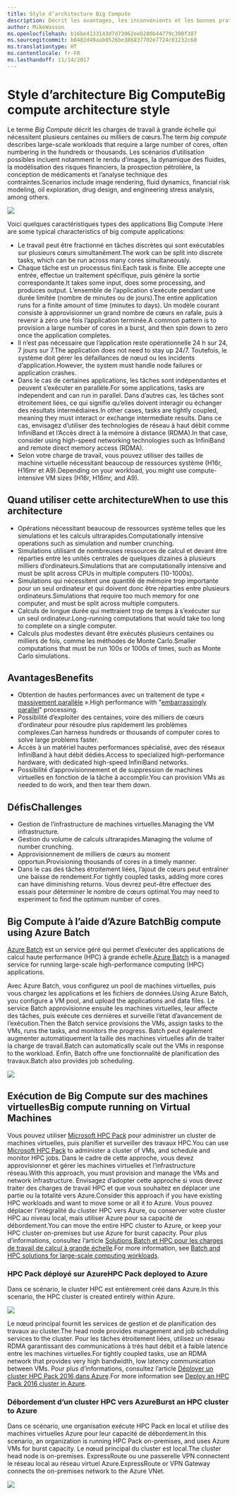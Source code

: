```yaml
---
title: Style d’architecture Big Compute
description: Décrit les avantages, les inconvénients et les bonnes pratiques relatifs aux architectures Big Compute sur Azure
author: MikeWasson
ms.openlocfilehash: b16be4133143d7d73062eeb280b44779c390f387
ms.sourcegitcommit: b0482d49aab0526be386837702e7724c61232c60
ms.translationtype: HT
ms.contentlocale: fr-FR
ms.lasthandoff: 11/14/2017
---
```

# <a name="big-compute-architecture-style"></a><span data-ttu-id="170a8-103">Style d’architecture Big Compute</span><span class="sxs-lookup"><span data-stu-id="170a8-103">Big compute architecture style</span></span>

<span data-ttu-id="170a8-104">Le terme *Big Compute* décrit les charges de travail à grande échelle qui nécessitent plusieurs centaines ou milliers de cœurs.</span><span class="sxs-lookup"><span data-stu-id="170a8-104">The term *big compute* describes large-scale workloads that require a large number of cores, often numbering in the hundreds or thousands.</span></span> <span data-ttu-id="170a8-105">Les scénarios d’utilisation possibles incluent notamment le rendu d’images, la dynamique des fluides, la modélisation des risques financiers, la prospection pétrolière, la conception de médicaments et l’analyse technique des contraintes.</span><span class="sxs-lookup"><span data-stu-id="170a8-105">Scenarios include image rendering, fluid dynamics, financial risk modeling, oil exploration, drug design, and engineering stress analysis, among others.</span></span>

![](./images/big-compute-logical.png)

<span data-ttu-id="170a8-106">Voici quelques caractéristiques types des applications Big Compute :</span><span class="sxs-lookup"><span data-stu-id="170a8-106">Here are some typical characteristics of big compute applications:</span></span>

- <span data-ttu-id="170a8-107">Le travail peut être fractionné en tâches discrètes qui sont exécutables sur plusieurs cœurs simultanément.</span><span class="sxs-lookup"><span data-stu-id="170a8-107">The work can be split into discrete tasks, which can be run across many cores simultaneously.</span></span>
- <span data-ttu-id="170a8-108">Chaque tâche est un processus fini.</span><span class="sxs-lookup"><span data-stu-id="170a8-108">Each task is finite.</span></span> <span data-ttu-id="170a8-109">Elle accepte une entrée, effectue un traitement spécifique, puis génère la sortie correspondante.</span><span class="sxs-lookup"><span data-stu-id="170a8-109">It takes some input, does some processing, and produces output.</span></span> <span data-ttu-id="170a8-110">L’ensemble de l’application s’exécute pendant une durée limitée (nombre de minutes ou de jours).</span><span class="sxs-lookup"><span data-stu-id="170a8-110">The entire application runs for a finite amount of time (minutes to days).</span></span> <span data-ttu-id="170a8-111">Un modèle courant consiste à approvisionner un grand nombre de cœurs en rafale, puis à revenir à zéro une fois l’application terminée.</span><span class="sxs-lookup"><span data-stu-id="170a8-111">A common pattern is to provision a large number of cores in a burst, and then spin down to zero once the application completes.</span></span> 
- <span data-ttu-id="170a8-112">Il n’est pas nécessaire que l’application reste opérationnelle 24 h sur 24, 7 jours sur 7.</span><span class="sxs-lookup"><span data-stu-id="170a8-112">The application does not need to stay up 24/7.</span></span> <span data-ttu-id="170a8-113">Toutefois, le système doit gérer les défaillances de nœud ou les incidents d’application.</span><span class="sxs-lookup"><span data-stu-id="170a8-113">However, the system must handle node failures or application crashes.</span></span>
- <span data-ttu-id="170a8-114">Dans le cas de certaines applications, les tâches sont indépendantes et peuvent s’exécuter en parallèle.</span><span class="sxs-lookup"><span data-stu-id="170a8-114">For some applications, tasks are independent and can run in parallel.</span></span> <span data-ttu-id="170a8-115">Dans d’autres cas, les tâches sont étroitement liées, ce qui signifie qu’elles doivent interagir ou échanger des résultats intermédiaires.</span><span class="sxs-lookup"><span data-stu-id="170a8-115">In other cases, tasks are tightly coupled, meaning they must interact or exchange intermediate results.</span></span> <span data-ttu-id="170a8-116">Dans ce cas, envisagez d’utiliser des technologies de réseau à haut débit comme InfiniBand et l’Accès direct à la mémoire à distance (RDMA).</span><span class="sxs-lookup"><span data-stu-id="170a8-116">In that case, consider using high-speed networking technologies such as InfiniBand and remote direct memory access (RDMA).</span></span> 
- <span data-ttu-id="170a8-117">Selon votre charge de travail, vous pouvez utiliser des tailles de machine virtuelle nécessitant beaucoup de ressources système (H16r, H16mr et A9).</span><span class="sxs-lookup"><span data-stu-id="170a8-117">Depending on your workload, you might use compute-intensive VM sizes (H16r, H16mr, and A9).</span></span>

## <a name="when-to-use-this-architecture"></a><span data-ttu-id="170a8-118">Quand utiliser cette architecture</span><span class="sxs-lookup"><span data-stu-id="170a8-118">When to use this architecture</span></span>

- <span data-ttu-id="170a8-119">Opérations nécessitant beaucoup de ressources système telles que les simulations et les calculs ultrarapides.</span><span class="sxs-lookup"><span data-stu-id="170a8-119">Computationally intensive operations such as simulation and number crunching.</span></span>
- <span data-ttu-id="170a8-120">Simulations utilisant de nombreuses ressources de calcul et devant être réparties entre les unités centrales de quelques dizaines à plusieurs milliers d’ordinateurs.</span><span class="sxs-lookup"><span data-stu-id="170a8-120">Simulations that are computationally intensive and must be split across CPUs in multiple computers (10-1000s).</span></span>
- <span data-ttu-id="170a8-121">Simulations qui nécessitent une quantité de mémoire trop importante pour un seul ordinateur et qui doivent donc être réparties entre plusieurs ordinateurs.</span><span class="sxs-lookup"><span data-stu-id="170a8-121">Simulations that require too much memory for one computer, and must be split across multiple computers.</span></span>
- <span data-ttu-id="170a8-122">Calculs de longue durée qui mettraient trop de temps à s’exécuter sur un seul ordinateur.</span><span class="sxs-lookup"><span data-stu-id="170a8-122">Long-running computations that would take too long to complete on a single computer.</span></span>
- <span data-ttu-id="170a8-123">Calculs plus modestes devant être exécutés plusieurs centaines ou milliers de fois, comme les méthodes de Monte Carlo.</span><span class="sxs-lookup"><span data-stu-id="170a8-123">Smaller computations that must be run 100s or 1000s of times, such as Monte Carlo simulations.</span></span>

## <a name="benefits"></a><span data-ttu-id="170a8-124">Avantages</span><span class="sxs-lookup"><span data-stu-id="170a8-124">Benefits</span></span>

- <span data-ttu-id="170a8-125">Obtention de hautes performances avec un traitement de type « [massivement parallèle][embarrassingly-parallel] ».</span><span class="sxs-lookup"><span data-stu-id="170a8-125">High performance with "[embarrassingly parallel][embarrassingly-parallel]" processing.</span></span>
- <span data-ttu-id="170a8-126">Possibilité d’exploiter des centaines, voire des milliers de cœurs d’ordinateur pour résoudre plus rapidement les problèmes complexes.</span><span class="sxs-lookup"><span data-stu-id="170a8-126">Can harness hundreds or thousands of computer cores to solve large problems faster.</span></span>
- <span data-ttu-id="170a8-127">Accès à un matériel hautes performances spécialisé, avec des réseaux InfiniBand à haut débit dédiés.</span><span class="sxs-lookup"><span data-stu-id="170a8-127">Access to specialized high-performance hardware, with dedicated high-speed InfiniBand networks.</span></span>
- <span data-ttu-id="170a8-128">Possibilité d’approvisionnement et de suppression de machines virtuelles en fonction de la tâche à accomplir.</span><span class="sxs-lookup"><span data-stu-id="170a8-128">You can provision VMs as needed to do work, and then tear them down.</span></span> 

## <a name="challenges"></a><span data-ttu-id="170a8-129">Défis</span><span class="sxs-lookup"><span data-stu-id="170a8-129">Challenges</span></span>

- <span data-ttu-id="170a8-130">Gestion de l’infrastructure de machines virtuelles.</span><span class="sxs-lookup"><span data-stu-id="170a8-130">Managing the VM infrastructure.</span></span>
- <span data-ttu-id="170a8-131">Gestion du volume de calculs ultrarapides.</span><span class="sxs-lookup"><span data-stu-id="170a8-131">Managing the volume of number crunching.</span></span> 
- <span data-ttu-id="170a8-132">Approvisionnement de milliers de cœurs au moment opportun.</span><span class="sxs-lookup"><span data-stu-id="170a8-132">Provisioning thousands of cores in a timely manner.</span></span>
- <span data-ttu-id="170a8-133">Dans le cas des tâches étroitement liées, l’ajout de cœurs peut entraîner une baisse de rendement.</span><span class="sxs-lookup"><span data-stu-id="170a8-133">For tightly coupled tasks, adding more cores can have diminishing returns.</span></span> <span data-ttu-id="170a8-134">Vous devrez peut-être effectuer des essais pour déterminer le nombre de cœurs optimal.</span><span class="sxs-lookup"><span data-stu-id="170a8-134">You may need to experiment to find the optimum number of cores.</span></span>

## <a name="big-compute-using-azure-batch"></a><span data-ttu-id="170a8-135">Big Compute à l’aide d’Azure Batch</span><span class="sxs-lookup"><span data-stu-id="170a8-135">Big compute using Azure Batch</span></span>

<span data-ttu-id="170a8-136">[Azure Batch][batch] est un service géré qui permet d’exécuter des applications de calcul haute performance (HPC) à grande échelle.</span><span class="sxs-lookup"><span data-stu-id="170a8-136">[Azure Batch][batch] is a managed service for running large-scale high-performance computing (HPC) applications.</span></span>

<span data-ttu-id="170a8-137">Avec Azure Batch, vous configurez un pool de machines virtuelles, puis vous chargez les applications et les fichiers de données.</span><span class="sxs-lookup"><span data-stu-id="170a8-137">Using Azure Batch, you configure a VM pool, and upload the applications and data files.</span></span> <span data-ttu-id="170a8-138">Le service Batch approvisionne ensuite les machines virtuelles, leur affecte des tâches, puis exécute ces dernières et surveille l’état d’avancement de l’exécution.</span><span class="sxs-lookup"><span data-stu-id="170a8-138">Then the Batch service provisions the VMs, assign tasks to the VMs, runs the tasks, and monitors the progress.</span></span> <span data-ttu-id="170a8-139">Batch peut également augmenter automatiquement la taille des machines virtuelles afin de traiter la charge de travail.</span><span class="sxs-lookup"><span data-stu-id="170a8-139">Batch can automatically scale out the VMs in response to the workload.</span></span> <span data-ttu-id="170a8-140">Enfin, Batch offre une fonctionnalité de planification des travaux.</span><span class="sxs-lookup"><span data-stu-id="170a8-140">Batch also provides job scheduling.</span></span>

![](./images/big-compute-batch.png) 

## <a name="big-compute-running-on-virtual-machines"></a><span data-ttu-id="170a8-141">Exécution de Big Compute sur des machines virtuelles</span><span class="sxs-lookup"><span data-stu-id="170a8-141">Big compute running on Virtual Machines</span></span>

<span data-ttu-id="170a8-142">Vous pouvez utiliser [Microsoft HPC Pack][hpc-pack] pour administrer un cluster de machines virtuelles, puis planifier et surveiller des travaux HPC.</span><span class="sxs-lookup"><span data-stu-id="170a8-142">You can use [Microsoft HPC Pack][hpc-pack] to administer a cluster of VMs, and schedule and monitor HPC jobs.</span></span> <span data-ttu-id="170a8-143">Dans le cadre de cette approche, vous devez approvisionner et gérer les machines virtuelles et l’infrastructure réseau.</span><span class="sxs-lookup"><span data-stu-id="170a8-143">With this approach, you must provision and manage the VMs and network infrastructure.</span></span> <span data-ttu-id="170a8-144">Envisagez d’adopter cette approche si vous devez traiter des charges de travail HPC et que vous souhaitez en déplacer une partie ou la totalité vers Azure.</span><span class="sxs-lookup"><span data-stu-id="170a8-144">Consider this approach if you have existing HPC workloads and want to move some or all it to Azure.</span></span> <span data-ttu-id="170a8-145">Vous pouvez déplacer l’intégralité du cluster HPC vers Azure, ou conserver votre cluster HPC au niveau local, mais utiliser Azure pour sa capacité de débordement.</span><span class="sxs-lookup"><span data-stu-id="170a8-145">You can move the entire HPC cluster to Azure, or keep your HPC cluster on-premises but use Azure for burst capacity.</span></span> <span data-ttu-id="170a8-146">Pour plus d’informations, consultez l’article [Solutions Batch et HPC pour les charges de travail de calcul à grande échelle][batch-hpc-solutions].</span><span class="sxs-lookup"><span data-stu-id="170a8-146">For more information, see [Batch and HPC solutions for large-scale computing workloads][batch-hpc-solutions].</span></span>

### <a name="hpc-pack-deployed-to-azure"></a><span data-ttu-id="170a8-147">HPC Pack déployé sur Azure</span><span class="sxs-lookup"><span data-stu-id="170a8-147">HPC Pack deployed to Azure</span></span>

<span data-ttu-id="170a8-148">Dans ce scénario, le cluster HPC est entièrement créé dans Azure.</span><span class="sxs-lookup"><span data-stu-id="170a8-148">In this scenario, the HPC cluster is created entirely within Azure.</span></span>

![](./images/big-compute-iaas.png) 
 
<span data-ttu-id="170a8-149">Le nœud principal fournit les services de gestion et de planification des travaux au cluster.</span><span class="sxs-lookup"><span data-stu-id="170a8-149">The head node provides management and job scheduling services to the cluster.</span></span> <span data-ttu-id="170a8-150">Pour les tâches étroitement liées, utilisez un réseau RDMA garantissant des communications à très haut débit et à faible latence entre les machines virtuelles.</span><span class="sxs-lookup"><span data-stu-id="170a8-150">For tightly coupled tasks, use an RDMA network that provides very high bandwidth, low latency communication between VMs.</span></span> <span data-ttu-id="170a8-151">Pour plus d’informations, consultez l’article [Déployer un cluster HPC Pack 2016 dans Azure][deploy-hpc-azure].</span><span class="sxs-lookup"><span data-stu-id="170a8-151">For more information see [Deploy an HPC Pack 2016 cluster in Azure][deploy-hpc-azure].</span></span>

### <a name="burst-an-hpc-cluster-to-azure"></a><span data-ttu-id="170a8-152">Débordement d’un cluster HPC vers Azure</span><span class="sxs-lookup"><span data-stu-id="170a8-152">Burst an HPC cluster to Azure</span></span>

<span data-ttu-id="170a8-153">Dans ce scénario, une organisation exécute HPC Pack en local et utilise des machines virtuelles Azure pour leur capacité de débordement.</span><span class="sxs-lookup"><span data-stu-id="170a8-153">In this scenario, an organization is running HPC Pack on-premises, and uses Azure VMs for burst capacity.</span></span> <span data-ttu-id="170a8-154">Le nœud principal du cluster est local.</span><span class="sxs-lookup"><span data-stu-id="170a8-154">The cluster head node is on-premises.</span></span> <span data-ttu-id="170a8-155">ExpressRoute ou une passerelle VPN connectent le réseau local au réseau virtuel Azure.</span><span class="sxs-lookup"><span data-stu-id="170a8-155">ExpressRoute or VPN Gateway connects the on-premises network to the Azure VNet.</span></span>

![](./images/big-compute-hybrid.png) 


[batch]: /azure/batch/
[batch-hpc-solutions]: /azure/batch/batch-hpc-solutions
[deploy-hpc-azure]: /azure/virtual-machines/windows/hpcpack-2016-cluster
[embarrassingly-parallel]: https://en.wikipedia.org/wiki/Embarrassingly_parallel
[hpc-pack]: https://technet.microsoft.com/library/cc514029

 
